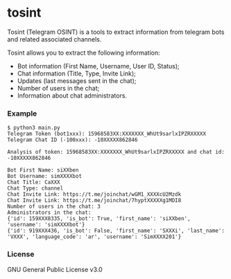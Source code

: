 # tosint

Tosint (Telegram OSINT) is a tools to extract information from telegram bots and related associated channels.

Tosint allows you to extract the following information:

* Bot information (First Name, Username, User ID, Status);
* Chat information (Title, Type, Invite Link);
* Updates (last messages sent in the chat);
* Number of users in the chat;
* Information about chat administrators.

### Example

```
$ python3 main.py
Telegram Token (bot1xxx): 15968583XX:XXXXXXX_WhUt9sarlxIPZRXXXXX
Telegram Chat ID (-100xxx): -10XXXXX862846

Analysis of token: 15968583XX:XXXXXXX_WhUt9sarlxIPZRXXXXX and chat id: -10XXXXX862846

Bot First Name: siXXben
Bot Username: simXXXXbot
Chat Title: CaXXX
Chat Type: channel
Chat Invite Link: https://t.me/joinchat/wGM1_XXXXcU2Mzdk
Chat Invite Link: https://t.me/joinchat/7hyptXXXXXg1MDI8
Number of users in the chat: 3
Administrators in the chat:
{'id': 159XXX8335, 'is_bot': True, 'first_name': 'siXXben', 'username': 'simXXXXbot'}
{'id': 919XXX436, 'is_bot': False, 'first_name': 'SXXXi', 'last_name': 'VXXX', 'language_code': 'ar', 'username': 'SimXXXX201'}
```

### License

GNU General Public License v3.0